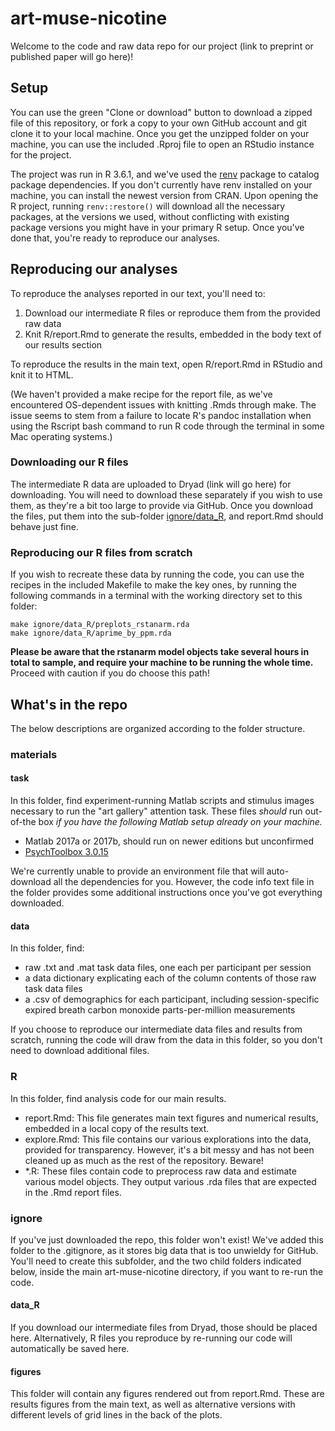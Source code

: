 # art-muse-nicotine

Welcome to the code and raw data repo for our project (link to preprint or published paper will go here)!

## Setup

You can use the green "Clone or download" button to download a zipped file of this repository, or fork a copy to your own GitHub account and git clone it to your local machine. Once you get the unzipped folder on your machine, you can use the included .Rproj file to open an RStudio instance for the project.

The project was run in R 3.6.1, and we've used the [renv](https://rstudio.github.io/renv/articles/renv.html) package to catalog package dependencies. If you don't currently have renv installed on your machine, you can install the newest version from CRAN. Upon opening the R project, running `renv::restore()` will download all the necessary packages, at the versions we used, without conflicting with existing package versions you might have in your primary R setup. Once you've done that, you're ready to reproduce our analyses.

## Reproducing our analyses

To reproduce the analyses reported in our text, you'll need to:

1. Download our intermediate R files or reproduce them from the provided raw data
2. Knit R/report.Rmd to generate the results, embedded in the body text of our results section

To reproduce the results in the main text, open R/report.Rmd in RStudio and knit it to HTML. 

(We haven't provided a make recipe for the report file, as we've encountered OS-dependent issues with knitting .Rmds through make. The issue seems to stem from a failure to locate R's pandoc installation when using the Rscript bash command to run R code through the terminal in some Mac operating systems.)

### Downloading our R files

The intermediate R data are uploaded to Dryad (link will go here) for downloading. You will need to download these separately if you wish to use them, as they're a bit too large to provide via GitHub. Once you download the files, put them into the sub-folder [ignore/data_R](#data_r), and report.Rmd should behave just fine.

### Reproducing our R files from scratch

If you wish to recreate these data by running the code, you can use the recipes in the included Makefile to make the key ones, by running the following commands in a terminal with the working directory set to this folder:

```
make ignore/data_R/preplots_rstanarm.rda
make ignore/data_R/aprime_by_ppm.rda
```

**Please be aware that the rstanarm model objects take several hours in total to sample, and require your machine to be running the whole time.** Proceed with caution if you do choose this path!

## What's in the repo

The below descriptions are organized according to the folder structure.

### materials

#### task

In this folder, find experiment-running Matlab scripts and stimulus images necessary to run the "art gallery" attention task. These files _should_ run out-of-the box _if you have the following Matlab setup already on your machine._

- Matlab 2017a or 2017b, should run on newer editions but unconfirmed
- [PsychToolbox 3.0.15](http://psychtoolbox.org/download.html)

We're currently unable to provide an environment file that will auto-download all the dependencies for you. However, the code info text file in the folder provides some additional instructions once you've got everything downloaded.

#### data

In this folder, find:

- raw .txt and .mat task data files, one each per participant per session
- a data dictionary explicating each of the column contents of those raw task data files
- a .csv of demographics for each participant, including session-specific expired breath carbon monoxide parts-per-million measurements

If you choose to reproduce our intermediate data files and results from scratch, running the code will draw from the data in this folder, so you don't need to download additional files.

### R

In this folder, find analysis code for our main results.

- report.Rmd: This file generates main text figures and numerical results, embedded in a local copy of the results text.
- explore.Rmd: This file contains our various explorations into the data, provided for transparency. However, it's a bit messy and has not been cleaned up as much as the rest of the repository. Beware!
- *.R: These files contain code to preprocess raw data and estimate various model objects. They output various .rda files that are expected in the .Rmd report files.

### ignore

If you've just downloaded the repo, this folder won't exist! We've added this folder to the .gitignore, as it stores big data that is too unwieldy for GitHub. You'll need to create this subfolder, and the two child folders indicated below, inside the main art-muse-nicotine directory, if you want to re-run the code.

#### data_R

If you download our intermediate files from Dryad, those should be placed here. Alternatively, R files you reproduce by re-running our code will automatically be saved here.

#### figures

This folder will contain any figures rendered out from report.Rmd. These are results figures from the main text, as well as alternative versions with different levels of grid lines in the back of the plots.
